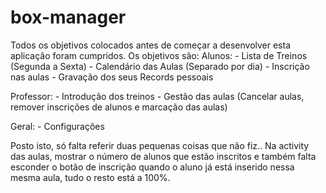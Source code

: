 # box-manager
Todos os objetivos colocados antes de começar a desenvolver esta aplicação foram cumpridos. Os objetivos são:
  Alunos:
	- Lista de Treinos (Segunda a Sexta)
	- Calendário das Aulas (Separado por dia)
	- Inscrição nas aulas
	- Gravação dos seus Records pessoais

  Professor:
	- Introdução dos treinos
	- Gestão das aulas (Cancelar aulas, remover inscrições de alunos e marcação das aulas)
  
  Geral:
	- Configurações

Posto isto, só falta referir duas pequenas coisas que não fiz.. Na activity das aulas, mostrar o número de alunos que estão inscritos e também falta esconder o botão de inscrição quando o aluno já está inserido nessa mesma aula, tudo o resto está a 100%.
